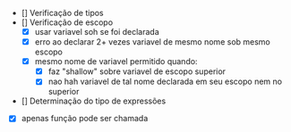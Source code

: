 - [] Verificação de tipos
- [] Verificação de escopo
  - [x] usar variavel soh se foi declarada
  - [x] erro ao declarar 2+ vezes variavel de mesmo nome sob mesmo escopo
  - [x] mesmo nome de variavel permitido quando:
    - [x] faz "shallow" sobre variavel de escopo superior
    - [x] nao hah variavel de tal nome declarada em seu escopo nem no superior
- [] Determinação do tipo de expressões
- [x] apenas função pode ser chamada